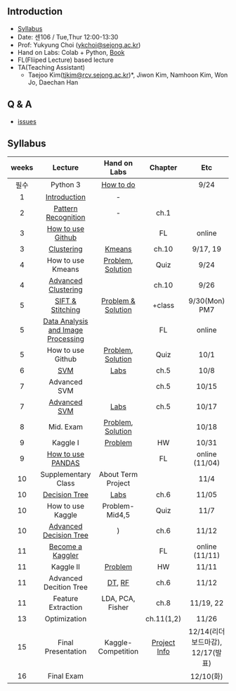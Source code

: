 
## Introduction
- [Syllabus](https://github.com/sejongresearch/2019.Fall.PatternRecognition/blob/master/Syllabus.pdf)
- Date: 센106 / Tue,Thur 12:00-13:30
- Prof: Yukyung Choi (ykchoi@sejong.ac.kr)
- Hand on Labs: Colab + Python, [Book](https://github.com/sejongresearch/2019.Fall.PatternRecognition/blob/master/Labs/pythondatasciencehandbook.pdf)
- FL(Fliiped Lecture) based lecture
- TA(Teaching Assistant)
  - Taejoo Kim(tjkim@rcv.sejong.ac.kr)*,  Jiwon Kim, Namhoon Kim, Won Jo, Daechan Han

## Q & A
- [issues](https://github.com/sejongresearch/2019.Fall.AdvancedC/issues)

## Syllabus
| weeks | Lecture | Hand on Labs  | Chapter | Etc | 
|:--:|:--:|:--:|:--:|:--:|
| 필수 |  Python 3 | [How to do](https://github.com/sejongresearch/2019.Fall.PatternRecognition/blob/master/LectureNote/learn%20python%203%20%EC%9D%B4%EC%88%98%EB%B0%A9%EB%B2%95.pdf) | | 9/24 | 
| 1 | [Introduction](https://github.com/sejongresearch/2019.Fall.PatternRecognition/blob/master/LectureNote/%EA%B0%95%EC%9D%98%EC%86%8C%EA%B0%9C.pdf) | - | |
| 2 | [Pattern Recognition](https://github.com/sejongresearch/2019.Fall.PatternRecognition/blob/master/LectureNote/%ED%8C%A8%ED%84%B4%EC%9D%B8%EC%8B%9D_%EA%B0%9C%EB%85%90%EC%86%8C%EA%B0%9C.pdf) | - | ch.1 | | 
| 3 | [How to use Github](https://github.com/sejongresearch/2019.Fall.PatternRecognition/issues/5) | | FL | online |
| 3 | [Clustering](https://github.com/sejongresearch/2019.Fall.PatternRecognition/blob/master/LectureNote/%ED%8C%A8%ED%84%B4%EC%9D%B8%EC%8B%9D-%EA%B5%B0%EC%A7%91%ED%99%94.pdf) | [Kmeans](https://colab.research.google.com/drive/1wj5Tnyz0EMx1Jd4Tnva0LvNXLHXx6QoW) | ch.10 | 9/17, 19 | 
| 4 | How to use Kmeans | [Problem](https://colab.research.google.com/drive/1CSaz_sgo_1I88g1wwGkXDqp8qHDbQoK-#scrollTo=-4goKhS6216v), [Solution](https://colab.research.google.com/drive/1PqgWzhS-5T5YRGfLAAeC3mcoHQ103GDW) | Quiz |  9/24  |
| 4 | [Advanced Clustering](https://github.com/sejongresearch/2019.Fall.PatternRecognition/blob/master/LectureNote/AdvancedClustering.pdf) | | ch.10 | 9/26 | 
| 5 | [SIFT & Stitching](https://github.com/sejongresearch/2019.Fall.PatternRecognition/blob/master/LectureNote/%ED%8C%A8%ED%84%B4%EC%9D%B8%EC%8B%9D_20190930.pdf) | [Problem & Solution](https://colab.research.google.com/gist/unizard/e981ceedd1ef2542ed4ffce9b3707f51/imagestitching_example.ipynb) | +class |  9/30(Mon) PM7  |
| 5 | [Data Analysis and Image Processing](https://github.com/sejongresearch/2019.Fall.PatternRecognition/issues/11) | | FL | online |
| 5 | How to use Github  |  [Problem](https://www.dropbox.com/s/ve5k35yrw9na1wc/2019%ED%95%99%EB%85%84%EB%8F%84%202%ED%95%99%EA%B8%B0%20%ED%8C%A8%ED%84%B4%EC%9D%B8%EC%8B%9D%20Quiz2.pdf?dl=0), [Solution](https://github.com/unizard/quiz) | Quiz | 10/1 |
| 6 | [SVM](https://github.com/sejongresearch/2019.Fall.PatternRecognition/blob/master/Labs/%ED%8C%A8%ED%84%B4%EC%9D%B8%EC%8B%9D_SVM_2.pdf) | [Labs](https://colab.research.google.com/drive/1tsoflS0rEB_WsRGTdStP3PXGN_a_YWpo)| ch.5 | 10/8 | 
| 7 | Advanced SVM | | ch.5 | 10/15 | 
| 7 | [Advanced SVM](https://github.com/sejongresearch/2019.Fall.PatternRecognition/blob/master/LectureNote/%ED%8C%A8%ED%84%B4%EC%9D%B8%EC%8B%9D_SVM_20191017.pdf) | [Labs](https://colab.research.google.com/drive/1ThhDQ29tOrio0k4ZoLq-jv_pMnJJmU4A)| ch.5 | 10/17 | 
| 8 | Mid. Exam | [Problem](https://github.com/sejongresearch/2019.Fall.PatternRecognition/blob/master/%ED%8C%A8%ED%84%B4%EC%9D%B8%EC%8B%9D%20%EC%8B%9C%ED%97%98%EC%A7%80_20191018.pdf), [Solution]() | | 10/18 | 
| 9 | Kaggle I | [Problem](https://github.com/sejongresearch/2019.Fall.PatternRecognition/issues/21)| HW | 10/31 | 
| 9 |  [How to use PANDAS](https://github.com/sejongresearch/2019.Fall.PatternRecognition/issues/24) | | FL | online (11/04) |
| 10 | Supplementary Class | About Term Project  |  | 11/4 | 
| 10 | [Decision Tree](https://github.com/sejongresearch/2019.Fall.PatternRecognition/blob/master/LectureNote/%ED%8C%A8%ED%84%B4%EC%9D%B8%EC%8B%9D_%EA%B2%B0%EC%A0%95%EB%82%98%EB%AC%B4.pdf) | [Labs](https://colab.research.google.com/drive/1o_2REVHmSHieE8rc96KmUH2BeGUuUBo8) | ch.6 | 11/05 | 
| 10 | How to use Kaggle | Problem-Mid4,5 |  Quiz | 11/7 | 
| 10 | [Advanced Decision Tree](https://github.com/sejongresearch/2019.Fall.PatternRecognition/blob/master/LectureNote/%ED%8C%A8%ED%84%B4%EC%9D%B8%EC%8B%9D_II_%EC%B5%9C%EC%A2%85.pdf) | ) | ch.6 | 11/12 | 
| 11 |  [Become a Kaggler](https://github.com/sejongresearch/2019.Fall.PatternRecognition/issues/27) | | FL | online (11/11) |
| 11 | Kaggle II | [Problem](https://github.com/sejongresearch/2019.Fall.PatternRecognition/issues/28) | HW | 11/11 |
| 11 | Advanced Decition Tree  | [DT](https://colab.research.google.com/drive/1B6ntjZkfueC9esV2kZsh-5b_FqphSmtY), [RF](https://colab.research.google.com/drive/1RcK7j8fNFRsw6j-ExXDkuNemnkM2OS09) | ch.6 | 11/12 | 
| 11 | Feature Extraction | LDA, PCA, Fisher| ch.8 | 11/19, 22 | 
| 13 | Optimization | | ch.11(1,2) | 11/26 | 
| 15 | Final Presentation | Kaggle-Competition  | [Project Info](https://github.com/sejongresearch/2019.Fall.PatternRecognition/issues/12) | 12/14(리더보드마감), 12/17(발표)  | 
| 16 | Final Exam | | | 12/10(화)  | 






